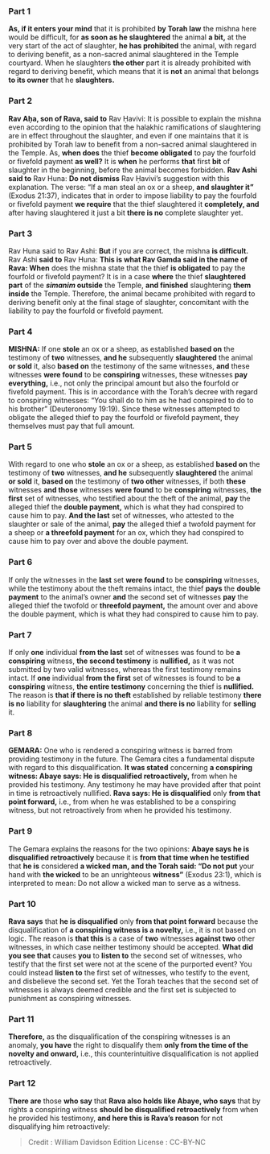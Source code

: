 
### Part 1
<b>As, if it enters your mind</b> that it is prohibited <b>by Torah law</b> the mishna here would be difficult, for <b>as soon as he slaughtered</b> the animal <b>a bit,</b> at the very start of the act of slaughter, <b>he has prohibited</b> the animal, with regard to deriving benefit, as a non-sacred animal slaughtered in the Temple courtyard. When he slaughters <b>the other</b> part it is already prohibited with regard to deriving benefit, which means that it is <b>not</b> an animal that belongs <b>to its owner</b> that he <b>slaughters.</b>

### Part 2
<b>Rav Aḥa, son of Rava, said to</b> Rav Ḥavivi: It is possible to explain the mishna even according to the opinion that the halakhic ramifications of slaughtering are in effect throughout the slaughter, and even if one maintains that it is prohibited by Torah law to benefit from a non-sacred animal slaughtered in the Temple. As, <b>when does</b> the thief <b>become obligated</b> to pay the fourfold or fivefold payment <b>as well?</b> It is <b>when</b> he performs <b>that</b> first <b>bit</b> of slaughter in the beginning, before the animal becomes forbidden. <b>Rav Ashi said to</b> Rav Huna: <b>Do not dismiss</b> Rav Ḥavivi’s suggestion with this explanation. The verse: “If a man steal an ox or a sheep, <b>and slaughter it”</b> (Exodus 21:37), indicates that in order to impose liability to pay the fourfold or fivefold payment <b>we require</b> that the thief slaughtered it <b>completely, and</b> after having slaughtered it just a bit <b>there is no</b> complete slaughter yet.

### Part 3
Rav Huna said to Rav Ashi: <b>But</b> if you are correct, the mishna <b>is difficult.</b> Rav Ashi <b>said to</b> Rav Huna: <b>This is what Rav Gamda said in the name of Rava: When</b> does the mishna state that the thief <b>is obligated</b> to pay the fourfold or fivefold payment? It is in a case <b>where</b> the thief <b>slaughtered part</b> of the <b><i>simanim</i> outside</b> the Temple, <b>and finished</b> slaughtering <b>them inside</b> the Temple. Therefore, the animal became prohibited with regard to deriving benefit only at the final stage of slaughter, concomitant with the liability to pay the fourfold or fivefold payment.

### Part 4
<strong>MISHNA:</strong> If one <b>stole</b> an ox or a sheep, as established <b>based on</b> the testimony of <b>two</b> witnesses, <b>and he</b> subsequently <b>slaughtered</b> the animal <b>or sold</b> it, also <b>based on</b> the testimony of the same witnesses, <b>and</b> these witnesses <b>were found</b> to be <b>conspiring</b> witnesses, these witnesses <b>pay everything,</b> i.e., not only the principal amount but also the fourfold or fivefold payment. This is in accordance with the Torah’s decree with regard to conspiring witnesses: “You shall do to him as he had conspired to do to his brother” (Deuteronomy 19:19). Since these witnesses attempted to obligate the alleged thief to pay the fourfold or fivefold payment, they themselves must pay that full amount.

### Part 5
With regard to one who <b>stole</b> an ox or a sheep, as established <b>based on</b> the testimony of <b>two</b> witnesses, <b>and he</b> subsequently <b>slaughtered</b> the animal <b>or sold</b> it, <b>based on</b> the testimony of <b>two other</b> witnesses, if both <b>these</b> witnesses <b>and those</b> witnesses <b>were found</b> to be <b>conspiring</b> witnesses, <b>the first</b> set of witnesses, who testified about the theft of the animal, <b>pay</b> the alleged thief the <b>double payment,</b> which is what they had conspired to cause him to pay. <b>And the last</b> set of witnesses, who attested to the slaughter or sale of the animal, <b>pay</b> the alleged thief a twofold payment for a sheep or <b>a threefold payment</b> for an ox, which they had conspired to cause him to pay over and above the double payment.

### Part 6
If only the witnesses in the <b>last</b> set <b>were found</b> to be <b>conspiring</b> witnesses, while the testimony about the theft remains intact, the thief <b>pays</b> the <b>double payment</b> to the animal’s owner <b>and</b> the second set of witnesses <b>pay</b> the alleged thief the twofold or <b>threefold payment,</b> the amount over and above the double payment, which is what they had conspired to cause him to pay.

### Part 7
If only <b>one</b> individual <b>from the last</b> set of witnesses was found to be <b>a conspiring</b> witness, <b>the second testimony</b> is <b>nullified,</b> as it was not submitted by two valid witnesses, whereas the first testimony remains intact. If <b>one</b> individual <b>from the first</b> set of witnesses is found to be <b>a conspiring</b> witness, <b>the entire testimony</b> concerning the thief is <b>nullified.</b> The reason is <b>that if there is no theft</b> established by reliable testimony <b>there is no</b> liability for <b>slaughtering</b> the animal <b>and there is no</b> liability for <b>selling</b> it.

### Part 8
<strong>GEMARA:</strong> One who is rendered a conspiring witness is barred from providing testimony in the future. The Gemara cites a fundamental dispute with regard to this disqualification. <b>It was stated</b> concerning <b>a conspiring witness: Abaye says: He is disqualified retroactively,</b> from when he provided his testimony. Any testimony he may have provided after that point in time is retroactively nullified. <b>Rava says: He is disqualified</b> only <b>from that point forward,</b> i.e., from when he was established to be a conspiring witness, but not retroactively from when he provided his testimony.

### Part 9
The Gemara explains the reasons for the two opinions: <b>Abaye says he is disqualified retroactively</b> because it is <b>from that time when he testified</b> that <b>he is</b> considered <b>a wicked man, and the Torah said: “Do not put</b> your hand with <b>the wicked</b> to be an unrighteous <b>witness”</b> (Exodus 23:1), which is interpreted to mean: Do not allow a wicked man to serve as a witness.

### Part 10
<b>Rava says</b> that <b>he is disqualified</b> only <b>from that point forward</b> because the disqualification of <b>a conspiring witness is a novelty,</b> i.e., it is not based on logic. The reason is <b>that this</b> is a case of <b>two</b> witnesses <b>against two</b> other witnesses, in which case neither testimony should be accepted. <b>What did you see that</b> causes <b>you</b> to <b>listen to</b> the second set of witnesses, who testify that the first set were not at the scene of the purported event? You could instead <b>listen to</b> the first set of witnesses, who testify to the event, and disbelieve the second set. Yet the Torah teaches that the second set of witnesses is always deemed credible and the first set is subjected to punishment as conspiring witnesses.

### Part 11
<b>Therefore,</b> as the disqualification of the conspiring witnesses is an anomaly, <b>you have</b> the right to disqualify them <b>only from the time of the novelty and onward,</b> i.e., this counterintuitive disqualification is not applied retroactively.

### Part 12
<b>There are</b> those <b>who say</b> that <b>Rava also holds like Abaye, who says</b> that by rights a conspiring witness <b>should be disqualified retroactively</b> from when he provided his testimony, <b>and here this is Rava’s reason</b> for not disqualifying him retroactively:

>Credit : William Davidson Edition
>License : CC-BY-NC